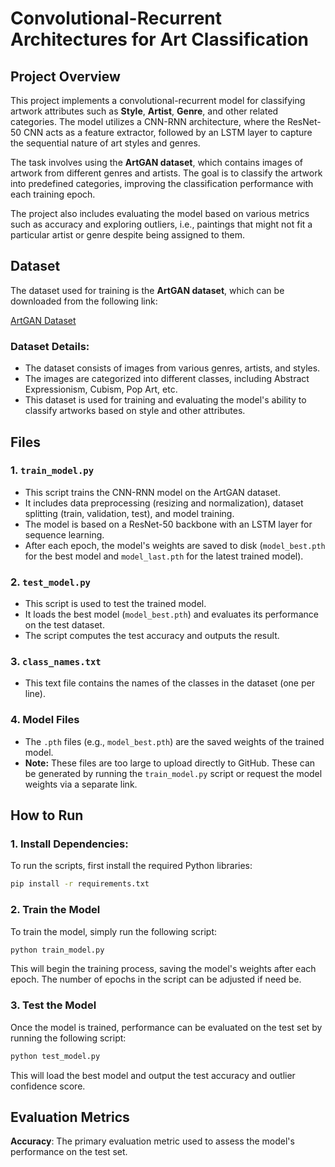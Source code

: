 # Convolutional-Recurrent Architectures for Art Classification

## Project Overview

This project implements a convolutional-recurrent model for classifying artwork attributes such as **Style**, **Artist**, **Genre**, and other related categories. The model utilizes a CNN-RNN architecture, where the ResNet-50 CNN acts as a feature extractor, followed by an LSTM layer to capture the sequential nature of art styles and genres.

The task involves using the **ArtGAN dataset**, which contains images of artwork from different genres and artists. The goal is to classify the artwork into predefined categories, improving the classification performance with each training epoch.

The project also includes evaluating the model based on various metrics such as accuracy and exploring outliers, i.e., paintings that might not fit a particular artist or genre despite being assigned to them.

## Dataset

The dataset used for training is the **ArtGAN dataset**, which can be downloaded from the following link:

[ArtGAN Dataset](https://drive.google.com/file/d/1vTChp3nU5GQeLkPwotrybpUGUXj12BTK/view)

### Dataset Details:
- The dataset consists of images from various genres, artists, and styles.
- The images are categorized into different classes, including Abstract Expressionism, Cubism, Pop Art, etc.
- This dataset is used for training and evaluating the model's ability to classify artworks based on style and other attributes.

## Files

### 1. `train_model.py`
- This script trains the CNN-RNN model on the ArtGAN dataset.
- It includes data preprocessing (resizing and normalization), dataset splitting (train, validation, test), and model training.
- The model is based on a ResNet-50 backbone with an LSTM layer for sequence learning.
- After each epoch, the model's weights are saved to disk (`model_best.pth` for the best model and `model_last.pth` for the latest trained model).

### 2. `test_model.py`
- This script is used to test the trained model.
- It loads the best model (`model_best.pth`) and evaluates its performance on the test dataset.
- The script computes the test accuracy and outputs the result.

### 3. `class_names.txt`
- This text file contains the names of the classes in the dataset (one per line).

### 4. Model Files
- The `.pth` files (e.g., `model_best.pth`) are the saved weights of the trained model.
- **Note:** These files are too large to upload directly to GitHub. These can be generated by running the `train_model.py` script or request the model weights via a separate link.

## How to Run

### 1. Install Dependencies:
To run the scripts, first install the required Python libraries:
```bash
pip install -r requirements.txt
```

### 2. Train the Model
To train the model, simply run the following script:
```bash
python train_model.py
```
This will begin the training process, saving the model's weights after each epoch. The number of epochs in the script can be adjusted if need be.

### 3. Test the Model
Once the model is trained, performance can be evaluated on the test set by running the following script:
```bash
python test_model.py
```
This will load the best model and output the test accuracy and outlier confidence score.

## Evaluation Metrics
**Accuracy**: The primary evaluation metric used to assess the model's performance on the test set.
